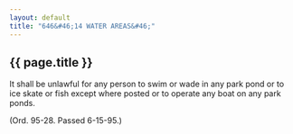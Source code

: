 ```yaml
---
layout: default 
title: "646&#46;14 WATER AREAS&#46;"
---
```


{{ page.title }}
----------------

It shall be unlawful for any person to swim or wade in any park pond or
to ice skate or fish except where posted or to operate any boat on any
park ponds.

(Ord. 95-28. Passed 6-15-95.)
